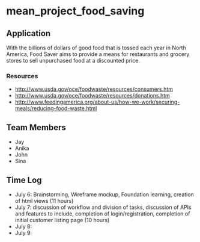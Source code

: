 # mean_project_food_saving

## Application

With the billions of dollars of good food that is tossed each year in North America, Food Saver aims to provide a means for restaurants and grocery stores to sell unpurchased food at a discounted price.

### Resources
* http://www.usda.gov/oce/foodwaste/resources/consumers.htm
* http://www.usda.gov/oce/foodwaste/resources/donations.htm
* http://www.feedingamerica.org/about-us/how-we-work/securing-meals/reducing-food-waste.html


## Team Members

* Jay
* Anika
* John
* Sina

## Time Log

* July 6: Brainstorming, Wireframe mockup, Foundation learning, creation of html views (11 hours)
* July 7: discussion of workflow and division of tasks, discussion of APIs and features to include, completion of login/registration, completion of initial customer listing page (10 hours)
* July 8:
* July 9:
